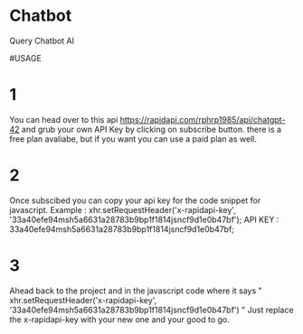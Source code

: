 # Chatbot
Query Chatbot AI

#USAGE

# 1 
You can head over to this api https://rapidapi.com/rphrp1985/api/chatgpt-42 and grub your own API Key by clicking on subscribe button.
there is a free plan avaliabe, but if you want you can use a paid plan as well.

# 2 
Once subscibed you can copy your api key for the code snippet for javascript.
Example : xhr.setRequestHeader('x-rapidapi-key', '33a40efe94msh5a6631a28783b9bp1f1814jsncf9d1e0b47bf'); 
API KEY : 33a40efe94msh5a6631a28783b9bp1f1814jsncf9d1e0b47bf;

# 3
Ahead back to the project and in the javascript code where it says " xhr.setRequestHeader('x-rapidapi-key', '33a40efe94msh5a6631a28783b9bp1f1814jsncf9d1e0b47bf') "
Just replace the x-rapidapi-key with your new one and your good to go.
